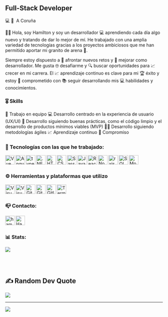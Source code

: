 ## Full-Stack Developer
💻 🏡 &nbsp;A Coruña

👋🏾 Hola, soy Hamilton y soy un desarrollador 💻 aprendiendo cada día algo nuevo y tratando de dar lo mejor de mí. He trabajado con una amplia variedad de tecnologías gracias a los proyectos ambiciosos que me han permitido aportar mi granito de arena 🌟.

Siempre estoy dispuesto a 💪 afrontar nuevos retos y 🚀 mejorar como desarrollador. Me gusta 🤓 desafiarme y 🔍 buscar oportunidades para 📈 crecer en mi carrera. El 📈 aprendizaje continuo es clave para mi 🏆 éxito y estoy 💪 comprometido con 📚 seguir desarrollando mis 💻 habilidades y conocimientos.
<br />

### 🎖&nbsp;Skills

🤝 Trabajo en equipo 
💻 Desarrollo centrado en la experiencia de usuario (UX/UI) 
🧹 Desarrollo siguiendo buenas prácticas, como el código limpio y el desarrollo de productos mínimos viables (MVP) 
🧑‍💼 Desarrollo siguiendo metodologías ágiles
📈 Aprendizaje continuo 
💪 Compromiso
<br />

###  📌&nbsp;Tecnologías con las que he trabajado:

<img align="left" alt="Vue"  height="30px" src="https://cdn.svgporn.com/logos/vue.svg" />

<img align="left" alt="Angular"  height="30px" src="https://cdn.svgporn.com/logos/angular-icon.svg" />

<img align="left"  alt="typescript"  height="30px" src="https://cdn.svgporn.com/logos/typescript-icon.svg"/>

<img align="left" alt=".NET" height="30px" src="https://cdn.svgporn.com/logos/dotnet.svg" />

<img align="left" alt="HTML5" height="30px" src="https://cdn.svgporn.com/logos/html-5.svg" />

<img align="left" alt="CSS3" height="30px" src="https://cdn.svgporn.com/logos/css-3.svg" />

<img align="left" alt="Sass" height="30px" src="https://cdn.svgporn.com/logos/sass.svg" />

<img align="left" alt="JavaScript" height="30px" src="https://cdn.svgporn.com/logos/javascript.svg" />

<img align="left" alt="React" height="30px" src="https://cdn.svgporn.com/logos/react.svg" />

<img align="left" alt="Node.js" height="30px" src="https://cdn.svgporn.com/logos/nodejs.svg" />

<img align="left" alt="rxjs" height="30px" src="https://cdn.svgporn.com/logos/reactivex.svg" />

<img align="left" alt="SQL" height="30px" src="https://cdn.svgporn.com/logos/mysql.svg" />

<img align="left" alt="MongoDB" height="30px" src="https://cdn.svgporn.com/logos/mongodb.svg" />
<br />
<br />

### ⚙️&nbsp;Herramientas y plataformas que utilizo

<img align="left" alt="Visual Studio Code" height="30px" src="https://cdn.svgporn.com/logos/visual-studio-code.svg" />
<img align="left" alt="Visual Studio" height="30px" src="https://cdn.svgporn.com/logos/visual-studio.svg" />
<img align="left" alt="Git" height="30px" src="https://cdn.svgporn.com/logos/git-icon.svg" />
<img align="left" alt="GitHub"  height="30px" src="https://cdn.svgporn.com/logos/github-icon.svg" />
<img align="left" alt="Gitlab"  height="30px" src="https://cdn.svgporn.com/logos/gitlab.svg" />
<img align="left" alt="Terminal" height="30px" src="https://cdn.svgporn.com/logos/terminal.svg" />
<br />
<br />

###  📪&nbsp;Contacto:

[<img align="left" alt="hamelshmc.github.io" height="30px" src="https://cdn.svgporn.com/logos/google-marketing-platform.svg" />][website]
[<img align="left" alt="Hamelshmc | LinkedIn" height="30px" src="https://cdn.svgporn.com/logos/linkedin-icon.svg" />][linkedin]

[website]: https://hamelshmc.github.io/
[linkedin]: https://www.linkedin.com/in/hamelhmc/
<br />
<br />

### 📊&nbsp;Stats:

![](https://github-readme-stats.vercel.app/api/top-langs/?username=hamelshmc&theme=dracula&hide_border=true&include_all_commits=true&count_private=true&layout=compact)

<br />
<br />

## ✍️&nbsp;Random Dev Quote

![](https://quotes-github-readme.vercel.app/api?type=horizontal&theme=dark)

---
[![](https://visitcount.itsvg.in/api?id=hamelshmc&icon=4&color=12)](https://visitcount.itsvg.in)


